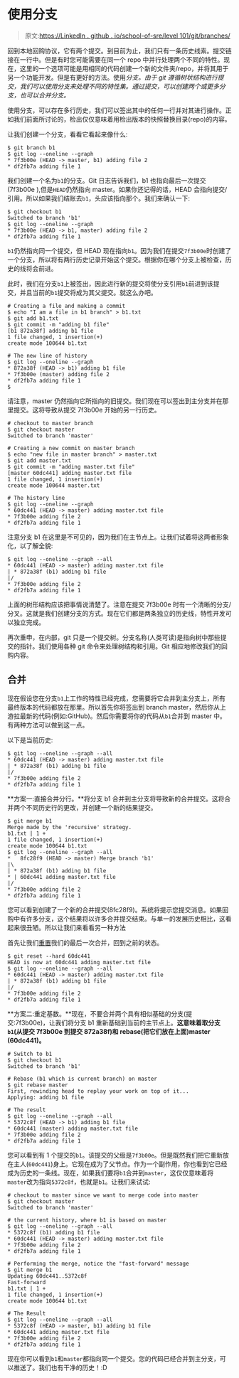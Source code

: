 # 使用分支

> 原文:[https://LinkedIn . github . io/school-of-sre/level 101/git/branches/](https://linkedin.github.io/school-of-sre/level101/git/branches/)

回到本地回购协议，它有两个提交。到目前为止，我们只有一条历史线索。提交链接在一行中。但是有时您可能需要在同一个 repo 中并行处理两个不同的特性。现在，这里的一个选项可能是用相同的代码创建一个新的文件夹/repo，并将其用于另一个功能开发。但是有更好的方法。使用*分支。由于 git 遵循树状结构进行提交，我们可以使用分支来处理不同的特性集。通过提交，可以创建两个或更多分支，也可以合并分支。*

使用分支，可以存在多行历史，我们可以签出其中的任何一行并对其进行操作。正如我们前面所讨论的，检出仅仅意味着用检出版本的快照替换目录(repo)的内容。

让我们创建一个分支，看看它看起来像什么:

```
$ git branch b1
$ git log --oneline --graph
* 7f3b00e (HEAD -> master, b1) adding file 2
* df2fb7a adding file 1 
```

我们创建一个名为`b1`的分支。Git 日志告诉我们，b1 也指向最后一次提交(7f3b00e ),但是`HEAD`仍然指向 master。如果你还记得的话，HEAD 会指向提交/引用。所以如果我们结账去`b1`，头应该指向那个。我们来确认一下:

```
$ git checkout b1
Switched to branch 'b1'
$ git log --oneline --graph
* 7f3b00e (HEAD -> b1, master) adding file 2
* df2fb7a adding file 1 
```

`b1`仍然指向同一个提交，但 HEAD 现在指向`b1`。因为我们在提交`7f3b00e`时创建了一个分支，所以将有两行历史记录开始这个提交。根据你在哪个分支上被检查，历史的线将会前进。

此时，我们在分支`b1`上被签出，因此进行新的提交将使分支引用`b1`前进到该提交，并且当前的`b1`提交将成为其父提交。就这么办吧。

```
# Creating a file and making a commit
$ echo "I am a file in b1 branch" > b1.txt
$ git add b1.txt
$ git commit -m "adding b1 file"
[b1 872a38f] adding b1 file
1 file changed, 1 insertion(+)
create mode 100644 b1.txt

# The new line of history
$ git log --oneline --graph
* 872a38f (HEAD -> b1) adding b1 file
* 7f3b00e (master) adding file 2
* df2fb7a adding file 1
$ 
```

请注意，master 仍然指向它所指向的旧提交。我们现在可以签出到主分支并在那里提交。这将导致从提交 7f3b00e 开始的另一行历史。

```
# checkout to master branch
$ git checkout master
Switched to branch 'master'

# Creating a new commit on master branch
$ echo "new file in master branch" > master.txt
$ git add master.txt
$ git commit -m "adding master.txt file"
[master 60dc441] adding master.txt file
1 file changed, 1 insertion(+)
create mode 100644 master.txt

# The history line
$ git log --oneline --graph
* 60dc441 (HEAD -> master) adding master.txt file
* 7f3b00e adding file 2
* df2fb7a adding file 1 
```

注意分支 b1 在这里是不可见的，因为我们在主节点上。让我们试着将这两者形象化，以了解全貌:

```
$ git log --oneline --graph --all
* 60dc441 (HEAD -> master) adding master.txt file
| * 872a38f (b1) adding b1 file
|/
* 7f3b00e adding file 2
* df2fb7a adding file 1 
```

上面的树形结构应该把事情说清楚了。注意在提交 7f3b00e 时有一个清晰的分支/分叉。这就是我们创建分支的方式。现在它们都是两条独立的历史线，特性开发可以独立完成。

再次重申，在内部，git 只是一个提交树。分支名称(人类可读)是指向树中那些提交的指针。我们使用各种 git 命令来处理树结构和引用。Git 相应地修改我们的回购内容。

## 合并

现在假设您在分支`b1`上工作的特性已经完成，您需要将它合并到主分支上，所有最终版本的代码都放在那里。所以首先你将签出到 branch master，然后你从上游拉最新的代码(例如:GitHub)。然后你需要将你的代码从`b1`合并到 master 中。有两种方法可以做到这一点。

以下是当前历史:

```
$ git log --oneline --graph --all
* 60dc441 (HEAD -> master) adding master.txt file
| * 872a38f (b1) adding b1 file
|/
* 7f3b00e adding file 2
* df2fb7a adding file 1 
```

**方案一:直接合并分行。**将分支 b1 合并到主分支将导致新的合并提交。这将合并两个不同历史行的更改，并创建一个新的结果提交。

```
$ git merge b1
Merge made by the 'recursive' strategy.
b1.txt | 1 +
1 file changed, 1 insertion(+)
create mode 100644 b1.txt
$ git log --oneline --graph --all
*   8fc28f9 (HEAD -> master) Merge branch 'b1'
|\
| * 872a38f (b1) adding b1 file
* | 60dc441 adding master.txt file
|/
* 7f3b00e adding file 2
* df2fb7a adding file 1 
```

您可以看到创建了一个新的合并提交(8fc28f9)。系统将提示您提交消息。如果回购中有许多分支，这个结果将以许多合并提交结束。与单一的发展历史相比，这看起来很丑陋。所以让我们来看看另一种方法

首先让我们[重置](https://git-scm.com/docs/git-reset)我们的最后一次合并，回到之前的状态。

```
$ git reset --hard 60dc441
HEAD is now at 60dc441 adding master.txt file
$ git log --oneline --graph --all
* 60dc441 (HEAD -> master) adding master.txt file
| * 872a38f (b1) adding b1 file
|/
* 7f3b00e adding file 2
* df2fb7a adding file 1 
```

**方案二:重定基数。**现在，不要合并两个具有相似基础的分支(提交:7f3b00e)，让我们将分支 b1 重新基础到当前的主节点上。**这意味着取分支`b1`(从提交 7f3b00e 到提交 872a38f)和 rebase(把它们放在上面)master (60dc441)。**

```
# Switch to b1
$ git checkout b1
Switched to branch 'b1'

# Rebase (b1 which is current branch) on master
$ git rebase master
First, rewinding head to replay your work on top of it...
Applying: adding b1 file

# The result
$ git log --oneline --graph --all
* 5372c8f (HEAD -> b1) adding b1 file
* 60dc441 (master) adding master.txt file
* 7f3b00e adding file 2
* df2fb7a adding file 1 
```

您可以看到有 1 个提交的`b1`。该提交的父级是`7f3b00e`。但是既然我们把它重新放在主人(`60dc441`)身上。它现在成为了父节点。作为一个副作用，你也看到它已经成为历史的一条线。现在，如果我们要将`b1`合并到`master`，这仅仅意味着将`master`改为指向`5372c8f`，也就是`b1`。让我们来试试:

```
# checkout to master since we want to merge code into master
$ git checkout master
Switched to branch 'master'

# the current history, where b1 is based on master
$ git log --oneline --graph --all
* 5372c8f (b1) adding b1 file
* 60dc441 (HEAD -> master) adding master.txt file
* 7f3b00e adding file 2
* df2fb7a adding file 1

# Performing the merge, notice the "fast-forward" message
$ git merge b1
Updating 60dc441..5372c8f
Fast-forward
b1.txt | 1 +
1 file changed, 1 insertion(+)
create mode 100644 b1.txt

# The Result
$ git log --oneline --graph --all
* 5372c8f (HEAD -> master, b1) adding b1 file
* 60dc441 adding master.txt file
* 7f3b00e adding file 2
* df2fb7a adding file 1 
```

现在你可以看到`b1`和`master`都指向同一个提交。您的代码已经合并到主分支，可以推送了。我们也有干净的历史！:D